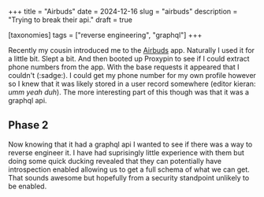 +++
title = "Airbuds"
date = 2024-12-16
slug = "airbuds"
description = "Trying to break their api."
draft = true

[taxonomies]
tags = ["reverse engineering", "graphql"]
+++

Recently my cousin introduced me to the [Airbuds](https://airbuds.fm) app. Naturally I used it for a little bit. Slept a bit. And then booted up Proxypin to see if I could extract phone numbers from the app. With the base requests it appeared that I couldn't (:sadge:). I could get my phone number for my own profile however so I knew that it was likely stored in a user record somewhere (editor kieran: *umm yeah duh*). The more interesting part of this though was that it was a graphql api.

<!-- more -->

## Phase 2 

Now knowing that it had a graphql api I wanted to see if there was a way to reverse engineer it. I have had suprisingly little experience with them but doing some quick ducking revealed that they can potentially have introspection enabled allowing us to get a full schema of what we can get. That sounds awesome but hopefully from a security standpoint unlikely to be enabled.
